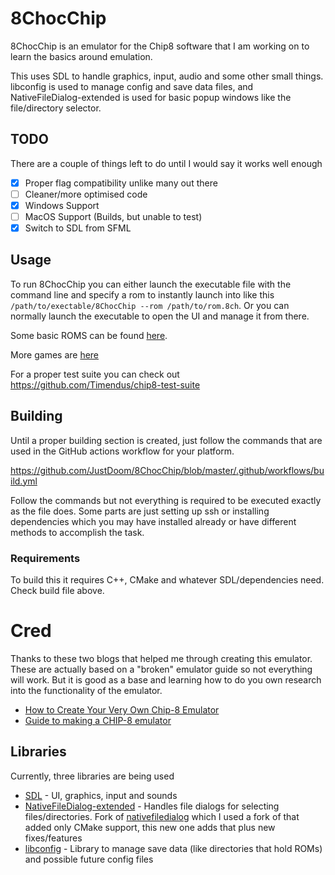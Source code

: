 # 8ChocChip

8ChocChip is an emulator for the Chip8 software that I am working on to learn the basics around emulation.

This uses SDL to handle graphics, input, audio and some other small things.
libconfig is used to manage config and save data files, and NativeFileDialog-extended is used for basic popup windows like the file/directory selector.

## TODO

There are a couple of things left to do until I would say it works well enough
- [x] Proper flag compatibility unlike many out there
- [ ] Cleaner/more optimised code
- [x] Windows Support
- [ ] MacOS Support (Builds, but unable to test)
- [x] Switch to SDL from SFML

## Usage

To run 8ChocChip you can either launch the executable file with the command line and specify a rom to instantly launch into like this `/path/to/exectable/8ChocChip --rom /path/to/rom.8ch`. 
Or you can normally launch the executable to open the UI and manage it from there.

Some basic ROMS can be found [here](https://github.com/ericgrandt/chip8-emulator/tree/master/roms).

More games are [here](https://github.com/dmatlack/chip8/tree/master/roms/games)

For a proper test suite you can check out https://github.com/Timendus/chip8-test-suite

## Building

Until a proper building section is created, just follow the commands that are used in the GitHub actions workflow for your platform.

https://github.com/JustDoom/8ChocChip/blob/master/.github/workflows/build.yml

Follow the commands but not everything is required to be executed exactly as the file does.
Some parts are just setting up ssh or installing dependencies which you may have installed already or have different methods to accomplish the task.

### Requirements

To build this it requires C++, CMake and whatever SDL/dependencies need. Check build file above.

# Cred

Thanks to these two blogs that helped me through creating this emulator. These are actually based on a "broken" emulator guide so not everything will work. But it is good as a base and learning how to do you own research into the functionality of the emulator.
- [How to Create Your Very Own Chip-8 Emulator](https://www.freecodecamp.org/news/creating-your-very-own-chip-8-emulator/)
- [Guide to making a CHIP-8 emulator ](https://tobiasvl.github.io/blog/write-a-chip-8-emulator/)

## Libraries

Currently, three libraries are being used
- [SDL](https://github.com/libsdl-org/SDL) - UI, graphics, input and sounds
- [NativeFileDialog-extended](https://github.com/btzy/nativefiledialog-extended) - Handles file dialogs for selecting files/directories. Fork of [nativefiledialog](https://github.com/mlabbe/nativefiledialog) which I used a fork of that added only CMake support, this new one adds that plus new fixes/features
- [libconfig](https://github.com/hyperrealm/libconfig) - Library to manage save data (like directories that hold ROMs) and possible future config files
